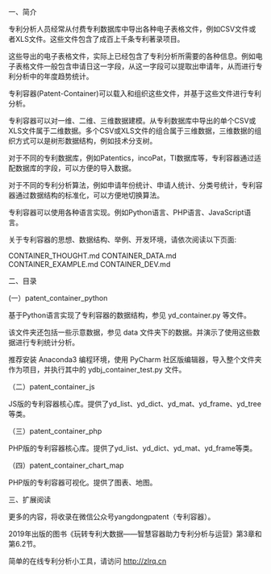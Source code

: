 一、简介

专利分析人员经常从付费专利数据库中导出各种电子表格文件，例如CSV文件或者XLS文件。这些文件包含了成百上千条专利著录项目。

这些导出的电子表格文件，实际上已经包含了专利分析所需要的各种信息。例如电子表格文件一般包含申请日这一字段，从这一字段可以提取出申请年，从而进行专利分析中的年度趋势统计。

专利容器(Patent-Container)可以载入和组织这些文件，并基于这些文件进行专利分析。

专利容器可以对一维、二维、三维数据建模。从专利数据库中导出的单个CSV或XLS文件属于二维数据。多个CSV或XLS文件的组合属于三维数据，三维数据的组织方式可以是树形数据结构，例如技术分支树。

对于不同的专利数据库，例如Patentics，incoPat，TI数据库等，专利容器通过适配数据库的字段，可以方便的导入数据。

对于不同的专利分析算法，例如申请年份统计、申请人统计、分类号统计，专利容器通过数据结构的标准化，可以方便地切换算法。

专利容器可以使用各种语言实现。例如Python语言、PHP语言、JavaScript语言。

关于专利容器的思想、数据结构、举例、开发环境，请依次阅读以下页面:

CONTAINER_THOUGHT.md 
CONTAINER_DATA.md
CONTAINER_EXAMPLE.md
CONTAINER_DEV.md

二、目录

(一）patent_container_python

基于Python语言实现了专利容器的数据结构，参见 yd_container.py 等文件。

该文件夹还包括一些示意数据，参见 data 文件夹下的数据。并演示了使用这些数据进行专利统计分析。

推荐安装 Anaconda3 编程环境，使用 PyCharm 社区版编辑器，导入整个文件夹作为项目，并执行其中的 ydbj_container_test.py 文件。

（二）patent_container_js

JS版的专利容器核心库。提供了yd_list、yd_dict、yd_mat、yd_frame、yd_tree等类。

（三）patent_container_php

PHP版的专利容器核心库。提供了yd_list、yd_dict、yd_mat、yd_frame等类。

（四）patent_container_chart_map

PHP版的专利容器可视化。提供了图表、地图。

三、扩展阅读

更多的内容，将收录在微信公众号yangdongpatent（专利容器）。

2019年出版的图书《玩转专利大数据——智慧容器助力专利分析与运营》第3章和第6.2节。

简单的在线专利分析小工具，请访问 http://zlrq.cn